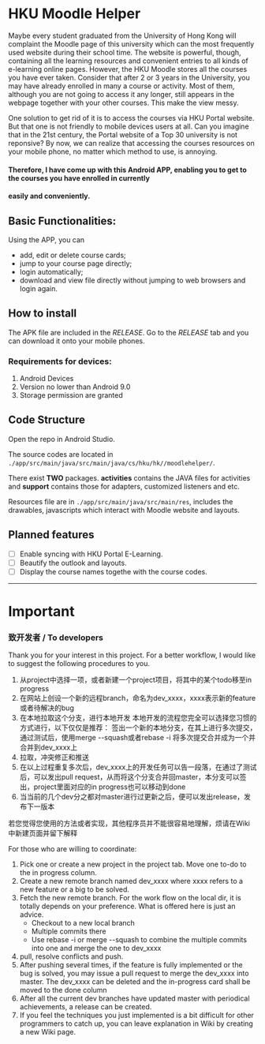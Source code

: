 # HKU Moodle Helper

Maybe every student graduated from the University of Hong Kong will complaint the Moodle page of this university
which can the most frequently used website during their school time. The website is powerful, though, containing 
all the learning resources and convenient entries to all kinds of e-learning online pages. However, the HKU Moodle
stores all the courses you have ever taken. Consider that after 2 or 3 years in the University, you may have already
enrolled in many a course or activity. Most of them, although you are not going to access it any longer, still appears
in the webpage together with your other courses. This make the view messy. 

One solution to get rid of it is to access the courses via HKU Portal website. But that one is not friendly to
mobile devices users at all. Can you imagine that in the 21st century, the Portal website of a Top 30 university
is not reponsive? By now, we can realize that accessing the courses resources on your mobile phone, no matter which
method to use, is annoying. 

#### Therefore, I have come up with this Android APP, enabling you to get to the courses you have enrolled in currently
#### easily and conveniently. 

## Basic Functionalities: 

Using the APP, you can 
 * add, edit or delete course cards;
 * jump to your course page directly; 
 * login automatically; 
 * download and view file directly without jumping to web browsers and login again.
 
## How to install

The APK file are included in the *RELEASE*. Go to the *RELEASE* tab and you can download it onto your mobile
phones. 

### Requirements for devices: 
1. Android Devices
1. Version no lower than Android 9.0
1. Storage permission are granted
 
## Code Structure

Open the repo in Android Studio. 

The source codes are located in `./app/src/main/java/src/main/java/cs/hku/hk//moodlehelper/`. 

There exist **TWO** packages. **activities**  contains the JAVA files for activities and 
**support** contains those for adapters, customized listeners and etc. 

Resources file are in `./app/src/main/java/src/main/res`, includes the drawables, javascripts which
interact with Moodle website and layouts. 

## Planned features
- [ ] Enable syncing with HKU Portal E-Learning. 
- [ ] Beautify the outlook and layouts. 
- [ ] Display the course names togethe with the course codes. 

-----

# Important
### 致开发者 / To developers

Thank you for your interest in this 
project. For a better workflow, I would like to
suggest the following procedures to you. 

1. 从project中选择一项，或者新建一个project项目，将其中的某个todo移至in progress
1. 在网站上创设一个新的远程branch，命名为dev_xxxx，xxxx表示新的feature或者待解决的bug
1. 在本地拉取这个分支，进行本地开发
本地开发的流程您完全可以选择您习惯的方式进行，以下仅仅是推荐：
签出一个新的本地分支，在其上进行多次提交，通过测试后，使用merge --squash或者rebase -i 将多次提交合并成为一个并合并到dev_xxxx上
1. 拉取，冲突修正和推送
1. 在以上过程重复多次后，dev_xxxx上的开发任务可以告一段落，在通过了测试后，可以发出pull request，从而将这个分支合并回master，本分支可以签出，project里面对应的in progress也可以移动到done
1. 当当前的几个dev分之都对master进行过更新之后，便可以发出release，发布下一版本

若您觉得您使用的方法或者实现，其他程序员并不能很容易地理解，烦请在Wiki中新建页面并留下解释

For those who are willing to coordinate: 
1. Pick one or create a new project in the project tab. Move one to-do to the in progress column. 
1. Create a new remote branch named dev_xxxx where xxxx refers to a new feature or a big to be solved. 
1. Fetch the new remote branch. 
For the work flow on the local dir, it is totally depends on your preference. What is offered here is just an advice. 
     - Checkout to a new local branch
     - Multiple commits there
     - Use rebase -i or merge --squash to combine the multiple commits into one and merge the one to dev_xxxx
1. pull, resolve conflicts and push. 
1. After pushing several times, if the feature is fully implemented or the bug is solved, you may issue a pull request to merge the dev_xxxx into master. The dev_xxxx can be deleted and the in-progress card shall be moved to the done column
1. After all the current dev branches have updated master with periodical achievements, a release can be created. 
1. If you feel the techniques you just implemented is a bit difficult for other programmers to catch up, you can leave explanation in Wiki by creating a new Wiki page. 
